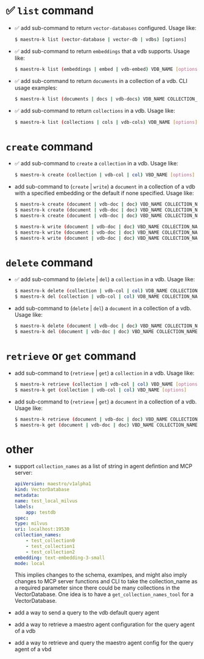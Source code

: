 # ✅ `list` command

* ✅ add sub-command to return `vector-databases` configured. Usage like:
    ```bash
    $ maestro-k list (vector-database | vector-db | vdbs) [options]
    ```

* ✅ add sub-command to return `embeddings` that a vdb supports. Usage like:
    ```bash
    $ maestro-k list (embeddings | embed | vdb-embed) VDB_NAME [options]
    ```

* ✅ add sub-command to return `documents` in a collection of a vdb. CLI usage examples:
    ```bash
    $ maestro-k list (documents | docs | vdb-docs) VDB_NAME COLLECTION_NAME [options]
    ```

* ✅ add sub-command to return `collections` in a vdb. Usage like:
    ```bash
    $ maestro-k list (collections | cols | vdb-cols) VDB_NAME [options]
    ```

# `create` command

* ✅ add sub-command to `create` a `collection` in a vdb. Usage like:
    ```bash
    $ maestro-k create (collection | vdb-col | col) VBD_NAME [options]
    ```

* add sub-command to (`create` | `write`) a `document` in a collection of a vdb with a specified embedding or the default if none specified. Usage like:
    ```bash
    $ maestro-k create (document | vdb-doc | doc) VBD_NAME COLLECTION_NAME --doc-file-name=DOC_FILE_NAME [options] # use default embedding for vdb
    $ maestro-k create (document | vdb-doc | doc) VBD_NAME COLLECTION_NAME --doc-file-name=DOC_FILE_NAME --embedding=EMBEDDING_NAME [options]
    $ maestro-k create (document | vdb-doc | doc) VBD_NAME COLLECTION_NAME --file-name=DOC_FILE_NAME --embedding=EMBEDDING_NAME [options]
    
    $ maestro-k write (document | vdb-doc | doc) VBD_NAME COLLECTION_NAME --doc-file-name=DOC_FILE_NAME [options] #use default embedding for vdb
    $ maestro-k write (document | vdb-doc | doc) VBD_NAME COLLECTION_NAME --doc-file-name=DOC_FILE_NAME --embedding=EMBEDDING_NAME [options]
    $ maestro-k write (document | vdb-doc | doc) VBD_NAME COLLECTION_NAME --file-name=DOC_FILE_NAME --embedding=EMBEDDING_NAME [options]
    ```

# `delete` command

* ✅ add sub-command to (`delete` | `del`) a `collection` in a vdb. Usage like:
    ```bash
    $ maestro-k delete (collection | vdb-col | col) VDB_NAME COLLECTION_NAME [options]
    $ maestro-k del (collection | vdb-col | col) VDB_NAME COLLECTION_NAME [options]
    ```

* add sub-command to (`delete` | `del`) a `document` in a collection of a vdb. Usage like:
    ```bash
    $ maestro-k delete (document | vdb-doc | doc) VBD_NAME COLLECTION_NAME [options]
    $ maestro-k del (document | vdb-doc | doc) VBD_NAME COLLECTION_NAME [options]
    ```

# `retrieve` or `get` command

* add sub-command to (`retrieve` | `get`) a `collection` in a vdb. Usage like:
    ```bash
    $ maestro-k retrieve (collection | vdb-col | col) VBD_NAME [options]
    $ maestro-k get (collection | vdb-col | col) VBD_NAME [options]
    ```

* add sub-command to (`retrieve` | `get`) a `document` in a collection of a vdb. Usage like:
    ```bash
    $ maestro-k retrieve (document | vdb-doc | doc) VBD_NAME COLLECTION_NAME [options]
    $ maestro-k get (document | vdb-doc | doc) VBD_NAME COLLECTION_NAME [options]
    ```

# other

* support `collection_names` as a list of string in agent defintion and MCP server:
    ```yaml
    apiVersion: maestro/v1alpha1
    kind: VectorDatabase
    metadata:
    name: test_local_milvus
    labels:
        app: testdb
    spec:
    type: milvus
    uri: localhost:19530
    collection_names: 
        - test_collection0
        - test_collection1
        - test_collection2
    embedding: text-embedding-3-small
    mode: local
    ```
    This implies changes to the schema, examlpes, and might also imply changes to MCP server functions and CLI to take the collection_name as a required parameter since there could be many collections in the VectorDatabase. One idea is to have a `get_collection_names_tool` for a VectorDatabase. 

* add a way to send a query to the vdb default query agent

* add a way to retrieve a maestro agent configuration for the query agent of a vdb

* add a way to retrieve and query the maestro agent config for the query agent of a vbd